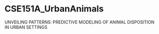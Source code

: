# CSE151A_UrbanAnimals
UNVEILING PATTERNS: PREDICTIVE MODELING OF ANIMAL DISPOSITION IN URBAN SETTINGS
